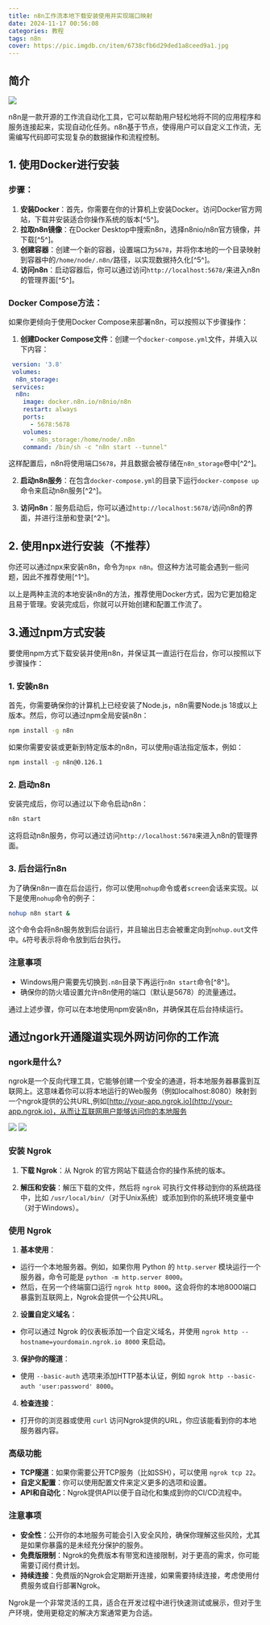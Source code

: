 ```yaml
---
title: n8n工作流本地下载安装使用并实现端口映射
date: 2024-11-17 00:56:08
categories: 教程
tags: n8n
cover: https://pic.imgdb.cn/item/6738cfb6d29ded1a8ceed9a1.jpg
---
```

## 简介

![](https://pic.imgdb.cn/item/6738cfb6d29ded1a8ceed9a1.jpg)

n8n是一款开源的工作流自动化工具，它可以帮助用户轻松地将不同的应用程序和服务连接起来，实现自动化任务。n8n基于节点，使得用户可以自定义工作流，无需编写代码即可实现复杂的数据操作和流程控制。

## 1. 使用Docker进行安装

### 步骤：

1. **安装Docker**：首先，你需要在你的计算机上安装Docker。访问Docker官方网站，下载并安装适合你操作系统的版本[^5^]。
2. **拉取n8n镜像**：在Docker Desktop中搜索n8n，选择n8nio/n8n官方镜像，并下载[^5^]。
3. **创建容器**：创建一个新的容器，设置端口为`5678`，并将你本地的一个目录映射到容器中的`/home/node/.n8n/`路径，以实现数据持久化[^5^]。
4. **访问n8n**：启动容器后，你可以通过访问`http://localhost:5678/`来进入n8n的管理界面[^5^]。

### Docker Compose方法：

如果你更倾向于使用Docker Compose来部署n8n，可以按照以下步骤操作：

1. **创建Docker Compose文件**：创建一个`docker-compose.yml`文件，并填入以下内容：

 ```yaml
  version: '3.8'
  volumes:
   n8n_storage:
  services:
   n8n:
     image: docker.n8n.io/n8nio/n8n
     restart: always
     ports:
       - 5678:5678
     volumes:
       - n8n_storage:/home/node/.n8n
     command: /bin/sh -c "n8n start --tunnel"
  ```
  
  这样配置后，n8n将使用端口`5678`，并且数据会被存储在`n8n_storage`卷中[^2^]。
  
2. **启动n8n服务**：在包含`docker-compose.yml`的目录下运行`docker-compose up`命令来启动n8n服务[^2^]。
  
3. **访问n8n**：服务启动后，你可以通过`http://localhost:5678/`访问n8n的界面，并进行注册和登录[^2^]。
  

## 2. 使用npx进行安装（不推荐）

你还可以通过npx来安装n8n，命令为`npx n8n`。但这种方法可能会遇到一些问题，因此不推荐使用[^1^]。

以上是两种主流的本地安装n8n的方法，推荐使用Docker方式，因为它更加稳定且易于管理。安装完成后，你就可以开始创建和配置工作流了。

## 3.通过npm方式安装

要使用npm方式下载安装并使用n8n，并保证其一直运行在后台，你可以按照以下步骤操作：

### 1. 安装n8n

首先，你需要确保你的计算机上已经安装了Node.js，n8n需要Node.js 18或以上版本。然后，你可以通过npm全局安装n8n：

```sh
npm install -g n8n
```

如果你需要安装或更新到特定版本的n8n，可以使用`@`语法指定版本，例如：

```sh
npm install -g n8n@0.126.1
```

### 2. 启动n8n

安装完成后，你可以通过以下命令启动n8n：

```sh
n8n start
```

这将启动n8n服务，你可以通过访问`http://localhost:5678`来进入n8n的管理界面。

### 3. 后台运行n8n

为了确保n8n一直在后台运行，你可以使用`nohup`命令或者`screen`会话来实现。以下是使用`nohup`命令的例子：

```sh
nohup n8n start &
```

这个命令会将n8n服务放到后台运行，并且输出日志会被重定向到`nohup.out`文件中。`&`符号表示将命令放到后台执行。

### 注意事项

- Windows用户需要先切换到`.n8n`目录下再运行`n8n start`命令[^8^]。
- 确保你的防火墙设置允许n8n使用的端口（默认是5678）的流量通过。

通过上述步骤，你可以在本地使用npm安装n8n，并确保其在后台持续运行。

## 通过ngork开通隧道实现外网访问你的工作流

### ngork是什么?

ngrok是一个反向代理工具，它能够创建一个安全的通道，将本地服务器暴露到互联网上。这意味着你可以将本地运行的Web服务（例如localhost:8080）映射到一个ngrok提供的公共URL,例如[http://your-app.ngrok.io](http://your-app.ngrok.io)，从而让互联网用户能够访问你的本地服务

![](https://pic.imgdb.cn/item/6738cfb5d29ded1a8ceed835.png)
![](https://pic.imgdb.cn/item/6738cfb6d29ded1a8ceed94f.png)

### 安装 Ngrok

1. **下载 Ngrok**：从 Ngrok 的官方网站下载适合你的操作系统的版本。
  
2. **解压和安装**：解压下载的文件，然后将 `ngrok` 可执行文件移动到你的系统路径中，比如 `/usr/local/bin/`（对于Unix系统）或添加到你的系统环境变量中（对于Windows）。
  
### 使用 Ngrok

1. **基本使用**：
  
  - 运行一个本地服务器。例如，如果你用 Python 的 `http.server` 模块运行一个服务器，命令可能是 `python -m http.server 8000`。
  - 然后，在另一个终端窗口运行 `ngrok http 8000`。这会将你的本地8000端口暴露到互联网上，Ngrok会提供一个公共URL。
2. **设置自定义域名**：
  
  - 你可以通过 Ngrok 的仪表板添加一个自定义域名，并使用 `ngrok http --hostname=yourdomain.ngrok.io 8000` 来启动。
3. **保护你的隧道**：
  
  - 使用 `--basic-auth` 选项来添加HTTP基本认证，例如 `ngrok http --basic-auth 'user:password' 8000`。
4. **检查连接**：
  
  - 打开你的浏览器或使用 `curl` 访问Ngrok提供的URL，你应该能看到你的本地服务器内容。

### 高级功能

- **TCP隧道**：如果你需要公开TCP服务（比如SSH），可以使用 `ngrok tcp 22`。
- **自定义配置**：你可以使用配置文件来定义更多的选项和设置。
- **API和自动化**：Ngrok提供API以便于自动化和集成到你的CI/CD流程中。

### 注意事项

- **安全性**：公开你的本地服务可能会引入安全风险，确保你理解这些风险，尤其是如果你暴露的是未经充分保护的服务。
- **免费版限制**：Ngrok的免费版本有带宽和连接限制，对于更高的需求，你可能需要订阅付费计划。
- **持续连接**：免费版的Ngrok会定期断开连接，如果需要持续连接，考虑使用付费服务或自行部署Ngrok。

Ngrok是一个非常灵活的工具，适合在开发过程中进行快速测试或展示，但对于生产环境，使用更稳定的解决方案通常更为合适。